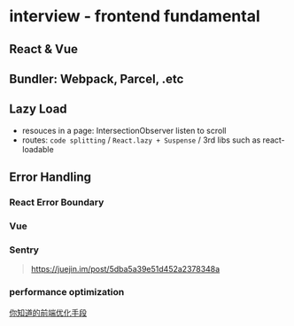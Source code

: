 # interview - frontend fundamental

## React & Vue

## Bundler: Webpack, Parcel, .etc

## Lazy Load

- resouces in a page: IntersectionObserver listen to scroll
- routes: `code splitting` / `React.lazy + Suspense` / 3rd libs such as react-loadable

## Error Handling

### React Error Boundary

### Vue

### Sentry

> <https://juejin.im/post/5dba5a39e51d452a2378348a>

### performance optimization

[你知道的前端优化手段](https://juejin.cn/post/6966857691381645325)
